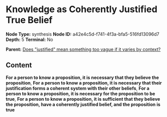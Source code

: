 # Knowledge as Coherently Justified True Belief

**Node Type:** synthesis
**Node ID:** a42e4c5d-f741-4f3a-bfa5-516fd13096d7
**Depth:** 5
**Terminal:** No

**Parent:** [Does "justified" mean something too vague if it varies by context?](does-justified-mean-something-too-vague-if-it-varies-by-context-antithesis-2187169d-628a-4bab-a6f0-e3fc17fa9cb2.md)

## Content

**For a person to know a proposition, it is necessary that they believe the proposition**, **For a person to know a proposition, it is necessary that their justification forms a coherent system with their other beliefs**, **For a person to know a proposition, it is necessary for the proposition to be true**, **For a person to know a proposition, it is sufficient that they believe the proposition, have a coherently justified belief, and the proposition is true**

